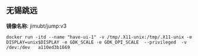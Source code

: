 ## 无锡跳远
**镜像名称**: jimubt/jump:v3

```
docker run -itd --name "have-ui-1" -v /tmp/.X11-unix:/tmp/.X11-unix -e DISPLAY=unix$DISPLAY -e GDK_SCALE -e GDK_DPI_SCALE  --privileged  -v /dev:/dev   a110ed3b1669

```
